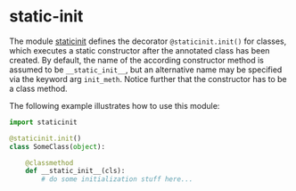 static-init
===========

The module [staticinit](staticinit.py) defines the decorator `@staticinit.init()` for classes, which executes a static
constructor after the annotated class has been created.
By default, the name of the according constructor method is assumed to be `__static_init__`, but an alternative name may
be specified via the keyword arg `init_meth`. 
Notice further that the constructor has to be a class method.

The following example illustrates how to use this module: 
```python
import staticinit

@staticinit.init()
class SomeClass(object):

    @classmethod
    def __static_init__(cls):
        # do some initialization stuff here...
```
